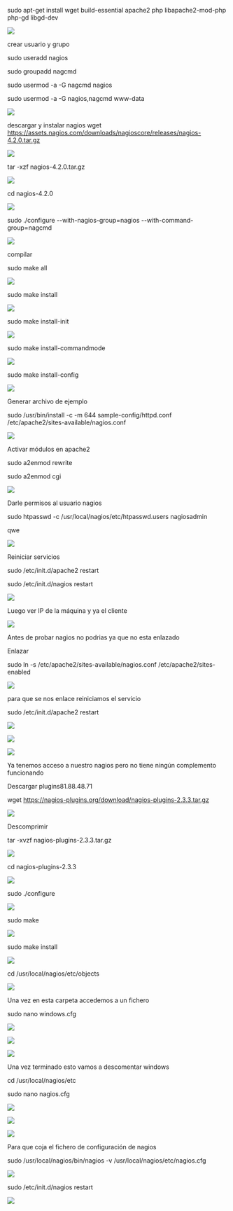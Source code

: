 sudo apt-get install wget build-essential apache2 php libapache2-mod-php php-gd libgd-dev

![](Imagen/1.png)


crear usuario y grupo

sudo useradd nagios

sudo groupadd nagcmd

sudo usermod -a -G nagcmd nagios

sudo usermod -a -G nagios,nagcmd www-data

![](Imagen/2.png)


descargar y instalar nagios
wget https://assets.nagios.com/downloads/nagioscore/releases/nagios-4.2.0.tar.gz

![](Imagen/3.png)


tar -xzf nagios-4.2.0.tar.gz

![](Imagen/4.png)


cd nagios-4.2.0

![](Imagen/5.png)

sudo ./configure --with-nagios-group=nagios --with-command-group=nagcmd

![](Imagen/6.png)


compilar

sudo make all

![](Imagen/7.png)


sudo make install

![](Imagen/8.png)


sudo make install-init

![](Imagen/9.png)


sudo make install-commandmode

![](Imagen/10.png)


sudo make install-config

![](Imagen/11.png)


Generar archivo de ejemplo

sudo /usr/bin/install -c -m 644 sample-config/httpd.conf /etc/apache2/sites-available/nagios.conf

![](Imagen/12.png)


Activar módulos en apache2

sudo a2enmod rewrite

sudo a2enmod cgi

![](Imagen/13.png)


Darle permisos al usuario nagios

sudo htpasswd -c /usr/local/nagios/etc/htpasswd.users nagiosadmin

qwe

![](Imagen/14.png)


Reiniciar servicios

sudo /etc/init.d/apache2 restart

sudo /etc/init.d/nagios restart

![](Imagen/15.png)


Luego ver IP de la máquina y ya el cliente

![](Imagen/16.png)

Antes de probar nagios no podrias ya que no esta enlazado


Enlazar

sudo ln -s /etc/apache2/sites-available/nagios.conf /etc/apache2/sites-enabled

![](Imagen/17.png)


para que se nos enlace reiniciamos el servicio

sudo /etc/init.d/apache2 restart

![](Imagen/18.png)

![](Imagen/19.png)

![](Imagen/20.png)


Ya tenemos acceso a nuestro nagios pero no tiene ningún complemento funcionando


Descargar plugins81.88.48.71

wget https://nagios-plugins.org/download/nagios-plugins-2.3.3.tar.gz

![](Imagen/21.png)


Descomprimir

tar -xvzf nagios-plugins-2.3.3.tar.gz

![](Imagen/22.png)


cd nagios-plugins-2.3.3

![](Imagen/23.png)


sudo ./configure

![](Imagen/24.png)


sudo make

![](Imagen/25.png)


sudo make install

![](Imagen/26.png)


cd /usr/local/nagios/etc/objects 

![](Imagen/27.png)


Una vez en esta carpeta accedemos a un fichero 

sudo nano windows.cfg

![](Imagen/28.png)

![](Imagen/29.png)

![](Imagen/30.png)


Una vez terminado esto vamos a descomentar windows


cd /usr/local/nagios/etc

sudo nano nagios.cfg

![](Imagen/31.png)

![](Imagen/32.png)

![](Imagen/33.png)


Para que coja el fichero de configuración de nagios 

sudo /usr/local/nagios/bin/nagios -v /usr/local/nagios/etc/nagios.cfg

![](Imagen/34.png)


sudo /etc/init.d/nagios restart

![](Imagen/35.png)
